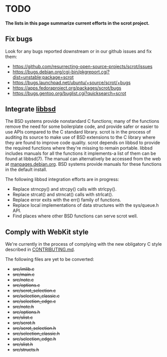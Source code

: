 # TODO

#### The lists in this page summarize current efforts in the scrot project.

## Fix bugs

Look for any bugs reported downstream or in our github issues and fix them:
- https://github.com/resurrecting-open-source-projects/scrot/issues
- https://bugs.debian.org/cgi-bin/pkgreport.cgi?dist=unstable;package=scrot
- https://bugs.launchpad.net/ubuntu/+source/scrot/+bugs
- https://apps.fedoraproject.org/packages/scrot/bugs
- https://bugs.gentoo.org/buglist.cgi?quicksearch=scrot

## Integrate [libbsd](https://libbsd.freedesktop.org/wiki/)

The BSD systems provide nonstandard C functions; many of the functions remove
the need for some boilerplate code, and provide safer or easier to use APIs
compared to the C standard library.
scrot is in the process of auditing its source to make use of BSD extensions
to the C library where they are found to improve code quality. scrot depends on
libbsd to provide the required functions where they're missing to remain
portable. libbsd includes manuals for all the functions it implements-a list of
them can be found at libbsd(7). The manual can alternatively be accessed from
the web at [manpages.debian.org](https://manpages.debian.org/unstable/libbsd-dev/libbsd.7.en.html).
BSD systems provide manuals for these functions in the default install.

The following libbsd integration efforts are in progress:
- Replace strncpy() and strcpy() calls with strlcpy().
- Replace strcat() and strncat() calls with strlcat().
- Replace error exits with the err() family of functions.
- Replace local implementations of data structures with the sys/queue.h API.
- Find places where other BSD functions can serve scrot well.

## Comply with WebKit style
We're currently in the process of complying with the new obligatory C style
described in [CONTRIBUTING.md](CONTRIBUTING.md).

The following files are yet to be converted:
- ~~src/imlib.c~~
- ~~src/main.c~~
- ~~src/note.c~~
- ~~src/options.c~~
- ~~src/scrot_selection.c~~
- ~~src/selection_classic.c~~
- ~~src/selection_edge.c~~
- ~~src/note.h~~
- ~~src/options.h~~
- ~~src/slist.c~~
- ~~src/scrot.h~~
- ~~src/scrot_selection.h~~
- ~~src/selection_classic.h~~
- ~~src/selection_edge.h~~
- ~~src/slist.h~~
- ~~src/structs.h~~
